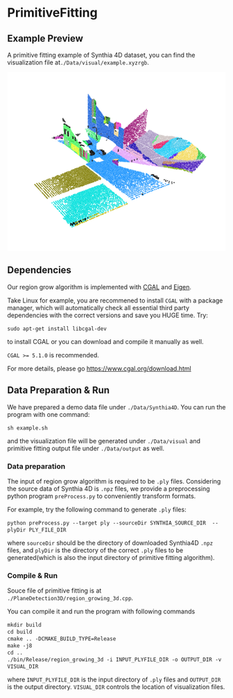 

# PrimitiveFitting

## Example Preview

A primitive fitting example of Synthia 4D dataset, you can find the visualization file at`./Data/visual/example.xyzrgb`.

<img src="README.assets/example.png" alt="example" style="zoom: 67%;" />

## Dependencies

Our region grow algorithm is implemented with [CGAL](https://www.cgal.org/) and [Eigen](http://eigen.tuxfamily.org).

Take Linux for example, you are recommened to install `CGAL` with a package manager, which will automatically check all essential third party dependencies with the correct versions and save you HUGE time. Try:

```shell
sudo apt-get install libcgal-dev
```

to install CGAL or you can download and compile it manually as well. 

`CGAL >= 5.1.0`  is recommended.

For more details, please go https://www.cgal.org/download.html

## Data Preparation & Run

We have prepared a demo data file under `./Data/Synthia4D`. You can run the program with one command:

```shell
sh example.sh
```

and the visualization file will be generated under  `./Data/visual` and primitive fitting output file under `./Data/output` as well.

### Data preparation

The input of region grow algorithm is required to be  `.ply` files. Considering the source data of Synthia 4D is `.npz`  files, we provide a preprocessing python program  `preProcess.py`  to conveniently transform formats.

For example, try the following command to generate `.ply` files: 

```shell
python preProcess.py --target ply --sourceDir SYNTHIA_SOURCE_DIR  --plyDir PLY_FILE_DIR
```

where `sourceDir` should be the directory of downloaded Synthia4D `.npz` files, and `plyDir` is the directory of the correct `.ply` files to be generated(which is also the input directory of primitive fitting algorithm).

### Compile & Run

Souce file of primitive fitting is at `./PlaneDetection3D/region_growing_3d.cpp`.

You can compile it and run the program with following commands

```shell
mkdir build
cd build
cmake .. -DCMAKE_BUILD_TYPE=Release
make -j8
cd ..
./bin/Release/region_growing_3d -i INPUT_PLYFILE_DIR -o OUTPUT_DIR -v VISUAL_DIR
```
where `INPUT_PLYFILE_DIR` is the input directory of `.ply` files and `OUTPUT_DIR` is the output directory. `VISUAL_DIR` controls the location of visualization files.

